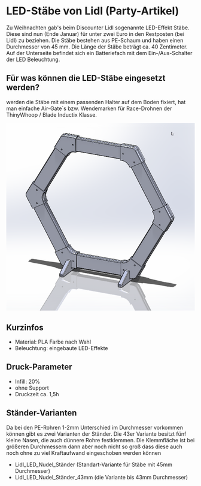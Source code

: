 # LED-Stäbe von Lidl (Party-Artikel)
Zu Weihnachten gab's beim Discounter Lidl sogenannte LED-Effekt Stäbe. Diese sind nun (Ende Januar) für unter zwei Euro in den Restposten  (bei Lidl) zu beziehen. Die Stäbe bestehen aus PE-Schaum und haben einen Durchmesser von 45 mm. Die Länge der Stäbe beträgt ca. 40 Zentimeter. Auf der Unterseite befindet sich ein Batteriefach  mit dem  Ein-/Aus-Schalter der LED Beleuchtung.

## Für was können die LED-Stäbe eingesetzt werden?
 werden die Stäbe mit einem passenden Halter auf dem Boden fixiert, hat man  einfache Air-Gate`s  bzw. Wendemarken für Race-Drohnen der ThinyWhoop / Blade Inductix Klasse.

![EvoAirgate](/Media/EvoAirGate_01.png)

## Kurzinfos
* Material: PLA Farbe nach Wahl
* Beleuchtung: eingebaute LED-Effekte

## Druck-Parameter
* Infill: 20%
* ohne Support
* Druckzeit ca. 1,5h

## Ständer-Varianten
Da bei den PE-Rohren 1-2mm Unterschied im Durchmesser vorkommen können gibt es zwei Varianten der Ständer. Die 43er Variante besitzt fünf kleine Nasen, die auch dünnere Rohre festklemmen. Die Klemmfläche ist bei größeren Durchmessern dann aber noch nicht so groß dass diese auch noch ohne zu viel Kraftaufwand eingeschoben werden können
* Lidl_LED_Nudel_Ständer (Standart-Variante für Stäbe mit 45mm Durchmesser)
* Lidl_LED_Nudel_Ständer_43mm (die Variante bis 43mm Durchmesser)
